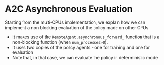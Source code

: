 # A2C Asynchronous Evaluation

Starting from the multi-CPUs implementation, we explain how we can implement a non blocking evaluation of the policy made on other CPUs

* It makes use of the `RemoteAgent.asynchronous_forward_` function that is a non-blocking function (when `num_processes>0`).
* It uses two copies of the policy agents - one for training and one for evaluation
* Note that, in that case, we can evaluate the policy in deterministic mode
